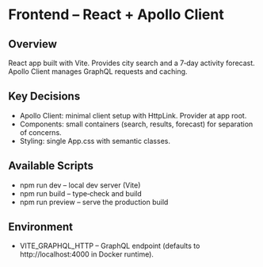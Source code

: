 # Frontend – React + Apollo Client

## Overview
React app built with Vite. Provides city search and a 7‑day activity forecast. Apollo Client manages GraphQL requests and caching.

## Key Decisions
- Apollo Client: minimal client setup with HttpLink. Provider at app root.
- Components: small containers (search, results, forecast) for separation of concerns.
- Styling: single App.css with semantic classes.

## Available Scripts
- npm run dev – local dev server (Vite)
- npm run build – type‑check and build
- npm run preview – serve the production build

## Environment
- VITE_GRAPHQL_HTTP – GraphQL endpoint (defaults to http://localhost:4000 in Docker runtime).
